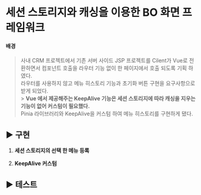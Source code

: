 # 세션 스토리지와 캐싱을 이용한 BO 화면 프레임워크

#### 배경

> 사내 CRM 프로젝트에서 기존 서버 사이드 JSP 프로젝트를 Cilent가 Vue로 전환하면서 컴포넌트 호출을 라우터 기능 없이 한 페이지에서 호출 되도록 기획 하였다. </br>
> 라우터를 사용하지 않고 메뉴 히스토리 기능과 초기화 버튼 구현을 요구사항으로 받게 되었다. </br> > **Vue 에서 제공해주는 KeepAlive 기능은 세션 스토리지에 따라 캐싱을 지우는 기능이 없어 커스텀이 필요했다.** </br>
> Pinia 라이브러리와 KeepAlive을 커스텀 하여 메뉴 히스토리를 구현하게 됐다.

## ▶ 구현

1. **세션 스토리지의 선택 한 메뉴 등록**

2. **KeepAlive 커스텀**

## ▶ 테스트
